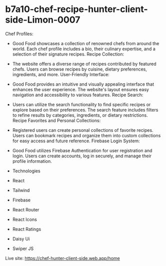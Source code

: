 ﻿# b7a10-chef-recipe-hunter-client-side-Limon-0007

 Chef Profiles:

* Good Food showcases a collection of renowned chefs from around the world.
Each chef profile includes a bio, their culinary expertise, and a selection of their signature recipes.
Recipe Collection:

* The website offers a diverse range of recipes contributed by featured chefs.
Users can browse recipes by cuisine, dietary preferences, ingredients, and more.
User-Friendly Interface:

* Good Food provides an intuitive and visually appealing interface that enhances the user experience.
The website's layout ensures easy navigation and accessibility to various features.
Recipe Search:

* Users can utilize the search functionality to find specific recipes or explore based on their preferences.
The search feature includes filters to refine results by categories, ingredients, or dietary restrictions.
Recipe Favorites and Personal Collections:

* Registered users can create personal collections of favorite recipes.
Users can bookmark recipes and organize them into custom collections for easy access and future reference.
Firebase Login System:

* Good Food utilizes Firebase Authentication for user registration and login.
Users can create accounts, log in securely, and manage their profile information.

* Technologies
* React
* Tailwind
* Firebase
* React Router
* React Icons
* React Ratings
* Daisy Ui
* Swiper JS

Live site: https://chef-hunter-client-side.web.app/home 
